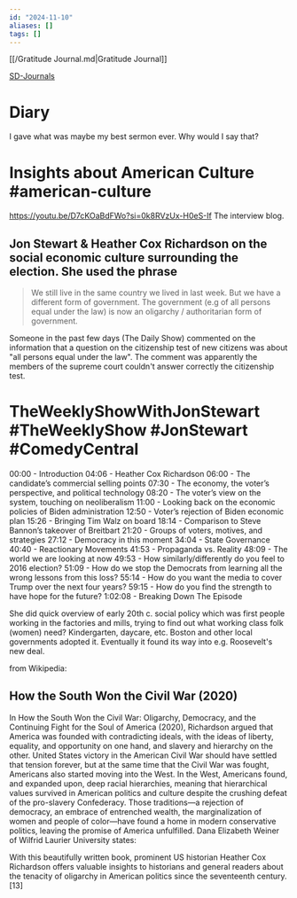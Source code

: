```yaml
---
id: "2024-11-10"
aliases: []
tags: []
---
```


[[/Gratitude Journal.md|Gratitude Journal]]

[SD-Journals](SD-Journals)

# Diary

I gave what was maybe my best sermon ever. Why would I say that?

# Insights about American Culture #american-culture

<https://youtu.be/D7cKOaBdFWo?si=0k8RVzUx-H0eS-If> The interview blog.

## Jon Stewart & Heather Cox Richardson on the social economic culture surrounding the election. She used the phrase

> We still live in the same country we lived in last week. But we have a different form of government. The government (e.g of all persons equal under the law) is now an oligarchy / authoritarian form of government.

Someone in the past few days (The Daily Show) commented on the information that a question on the citizenship test of new citizens was about "all persons equal under the law". The comment was apparently the members of the supreme court couldn't answer correctly the citizenship test.

# TheWeeklyShowWithJonStewart #TheWeeklyShow #JonStewart #ComedyCentral

00:00 - Introduction
04:06 - Heather Cox Richardson
06:00 - The candidate’s commercial selling points
07:30 - The economy, the voter’s perspective, and political technology
08:20 - The voter’s view on the system, touching on neoliberalism
11:00 - Looking back on the economic policies of Biden administration
12:50 - Voter’s rejection of Biden economic plan
15:26 - Bringing Tim Walz on board
18:14 - Comparison to Steve Bannon’s takeover of Breitbart
21:20 - Groups of voters, motives, and strategies
27:12 - Democracy in this moment
34:04 - State Governance
40:40 - Reactionary Movements
41:53 - Propaganda vs. Reality
48:09 - The world we are looking at now
49:53 - How similarly/differently do you feel to 2016 election?
51:09 - How do we stop the Democrats from learning all the wrong lessons from this loss?
55:14 - How do you want the media to cover Trump over the next four years?
59:15 - How do you find the strength to have hope for the future?
1:02:08 - Breaking Down The Episode

She did quick overview of early 20th c. social policy which was first people working in the factories and mills, trying to find out what working class folk (women) need? Kindergarten, daycare, etc. Boston and other local governments adopted it. Eventually it found its way into e.g. Roosevelt's new deal.

from Wikipedia:

## How the South Won the Civil War (2020)

In How the South Won the Civil War: Oligarchy, Democracy, and the Continuing Fight for the Soul of America (2020), Richardson argued that America was founded with contradicting ideals, with the ideas of liberty, equality, and opportunity on one hand, and slavery and hierarchy on the other. United States victory in the American Civil War should have settled that tension forever, but at the same time that the Civil War was fought, Americans also started moving into the West. In the West, Americans found, and expanded upon, deep racial hierarchies, meaning that hierarchical values survived in American politics and culture despite the crushing defeat of the pro-slavery Confederacy. Those traditions—a rejection of democracy, an embrace of entrenched wealth, the marginalization of women and people of color—have found a home in modern conservative politics, leaving the promise of America unfulfilled. Dana Elizabeth Weiner of Wilfrid Laurier University states:

With this beautifully written book, prominent US historian Heather Cox Richardson offers valuable insights to historians and general readers about the tenacity of oligarchy in American politics since the seventeenth century.[13]
